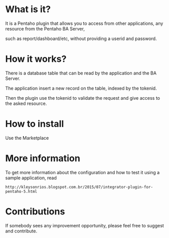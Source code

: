 # What is it?

It is a Pentaho plugin that allows you to access from other applications, any resource from the Pentaho BA Server, 

such as report/dashboard/etc, without providing a userid and password.

# How it works?

There is a database table that can be read by the application and the BA Server.

The application insert a new record on the table, indexed by the tokenid.

Then the plugin use the tokenid to validate the request and give access to the asked resource.

# How to install

Use the Marketplace

# More information

To get more information about the configuration and how to test it using a sample application, read

```
http://kleysonrios.blogspot.com.br/2015/07/integrator-plugin-for-pentaho-5.html
```

# Contributions

If somebody sees any improvement opportunity, please feel free to suggest and contribute.

